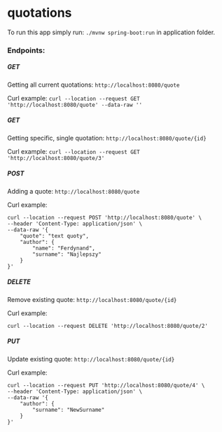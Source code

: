 # quotations

To run this app simply run: `./mvnw spring-boot:run` in application folder. 

### Endpoints:
##### GET 
Getting all current quotations: `http://localhost:8080/quote`

Curl example: `curl --location --request GET 'http://localhost:8080/quote' --data-raw ''`


##### GET 
Getting specific, single quotation: `http://localhost:8080/quote/{id}`

Curl example: `curl --location --request GET 'http://localhost:8080/quote/3'`
  

##### POST
Adding a quote: `http://localhost:8080/quote`

Curl example: 
```
curl --location --request POST 'http://localhost:8080/quote' \
--header 'Content-Type: application/json' \
--data-raw '{
    "quote": "text quoty",
    "author": {
        "name": "Ferdynand",
        "surname": "Najlepszy"
    }
}'
```


##### DELETE 
Remove existing quote: `http://localhost:8080/quote/{id}`

Curl example:
```
curl --location --request DELETE 'http://localhost:8080/quote/2'
```


##### PUT
Update existing quote: `http://localhost:8080/quote/{id}`

Curl example: 
```
curl --location --request PUT 'http://localhost:8080/quote/4' \
--header 'Content-Type: application/json' \
--data-raw '{
    "author": {
        "surname": "NewSurname"
    }
}'
```
